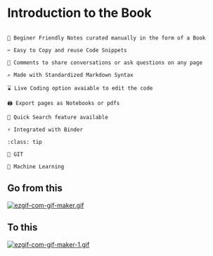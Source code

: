 # Introduction to the Book


```{admonition} Why to use Python 101

👶 Beginer Friendly Notes curated manually in the form of a Book

✂️ Easy to Copy and reuse Code Snippets

💬 Comments to share conversations or ask questions on any page

✍️ Made with Standardized Markdown Syntax

⌛ Live Coding option avaiable to edit the code

🖨️ Export pages as Notebooks or pdfs

🔎 Quick Search feature available

⚡ Integrated with Binder 

```


```{admonition} Sections to be added soon
:class: tip

👫 GIT

🤖 Machine Learning
```


## Go from this


[![ezgif-com-gif-maker.gif](https://i.postimg.cc/1ttt92C4/ezgif-com-gif-maker.gif)](https://postimg.cc/nsyZ2Rtt)


## To this 


[![ezgif-com-gif-maker-1.gif](https://i.postimg.cc/pdkrMRBg/ezgif-com-gif-maker-1.gif)](https://postimg.cc/mczBQxJw)

